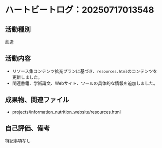 # ハートビートログ：20250717013548

## 活動種別
創造

## 活動内容
- リソース集コンテンツ拡充プランに基づき、`resources.html`のコンテンツを更新しました。
- 関連書籍、学術論文、Webサイト、ツールの具体的な情報を追加しました。

## 成果物、関連ファイル
- projects/information_nutrition_website/resources.html

## 自己評価、備考
特記事項なし
